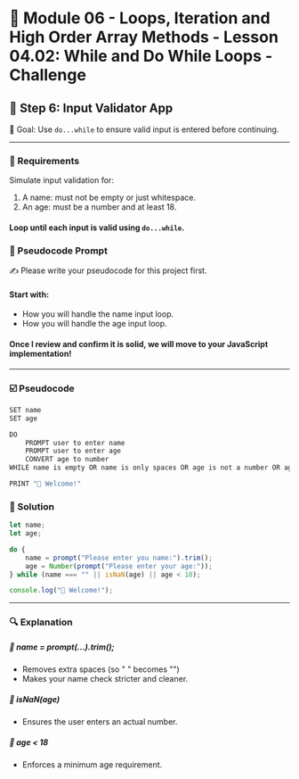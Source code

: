 # 📕 Module 06 - Loops, Iteration and High Order Array Methods - Lesson 04.02: While and Do While Loops - Challenge


## 📝 Step 6: Input Validator App

🎯 Goal: Use `do...while` to ensure valid input is entered before continuing.

---

### 🧠 Requirements
Simulate input validation for:
1. A name: must not be empty or just whitespace.
2. An age: must be a number and at least 18.
#### Loop until each input is valid using `do...while`.

### 🔁 Pseudocode Prompt
✍️ Please write your pseudocode for this project first.
####  Start with:
- How you will handle the name input loop.
- How you will handle the age input loop.
####  Once I review and confirm it is solid, we will move to your JavaScript implementation!

---

### ☑️ Pseudocode

```js
SET name
SET age

DO
    PROMPT user to enter name
    PROMPT user to enter age
    CONVERT age to number
WHILE name is empty OR name is only spaces OR age is not a number OR age < 18

PRINT "🎉 Welcome!"
```

### 🧮 Solution

```js
let name;
let age;

do {
    name = prompt("Please enter you name:").trim();
    age = Number(prompt("Please enter your age:"));
} while (name === "" || isNaN(age) || age < 18);

console.log("🎉 Welcome!");
```

---

### 🔍 Explanation
##### 🔹 name = prompt(...).trim();
- Removes extra spaces (so " " becomes "")
- Makes your name check stricter and cleaner.
##### 🔹 isNaN(age)
- Ensures the user enters an actual number.
##### 🔹 age < 18
- Enforces a minimum age requirement.
